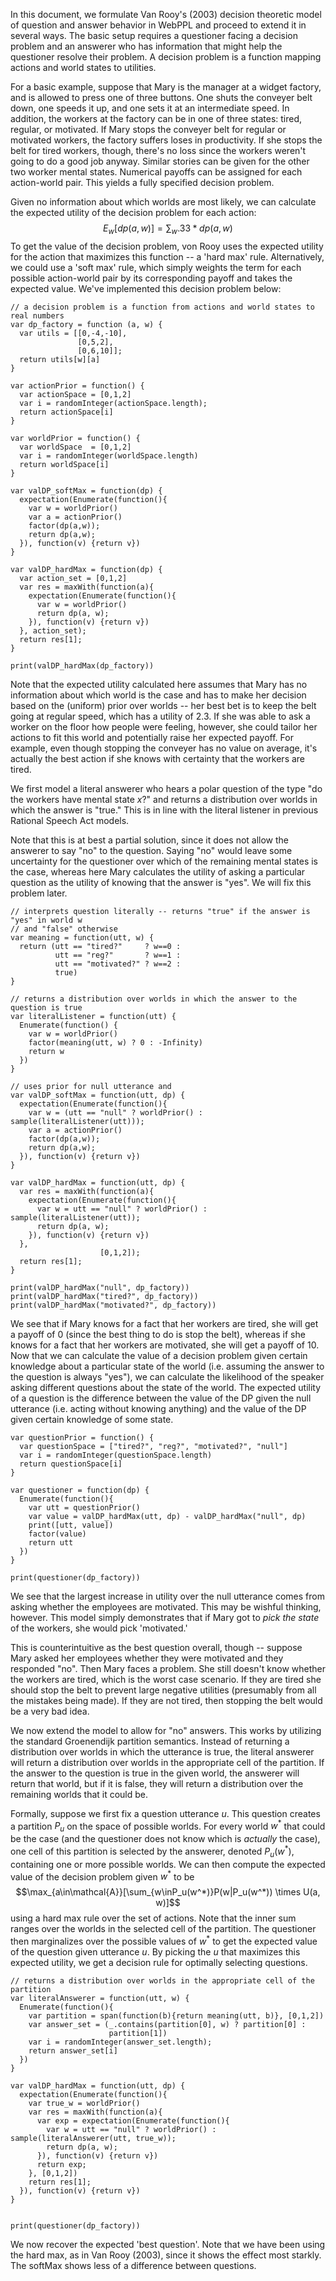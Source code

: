In this document, we formulate Van Rooy's (2003) decision theoretic model of question and answer behavior in WebPPL and proceed to extend it in several ways. The basic setup requires a questioner facing a decision problem and an answerer who has information that might help the questioner resolve their problem. A decision problem is a function mapping actions and world states to utilities. 

For a basic example, suppose that Mary is the manager at a widget factory, and is allowed to press one of three buttons. One shuts the conveyer belt down, one speeds it up, and one sets it at an intermediate speed. In addition, the workers at the factory can be in one of three states: tired, regular, or motivated. If Mary stops the conveyer belt for regular or motivated workers, the factory suffers loses in productivity. If she stops the belt for tired workers, though, there's no loss since the workers weren't going to do a good job anyway. Similar stories can be given for the other two worker mental states. Numerical payoffs can be assigned for each action-world pair. This yields a fully specified decision problem.

Given no information about which worlds are most likely, we can calculate the expected utility of the decision problem for each action:
$$E_w[dp(a,w)] = \sum_w .33 * dp(a, w)$$
To get the value of the decision problem, von Rooy uses the expected utility for the action that maximizes this function -- a 'hard max' rule. Alternatively, we could use a 'soft max' rule, which simply weights the term for each possible action-world pair by its corresponding payoff and takes the expected value. We've implemented this decision problem below:

~~~~
// a decision problem is a function from actions and world states to real numbers
var dp_factory = function (a, w) {
  var utils = [[0,-4,-10], 
               [0,5,2], 
               [0,6,10]];
  return utils[w][a]
}

var actionPrior = function() {
  var actionSpace = [0,1,2]
  var i = randomInteger(actionSpace.length);
  return actionSpace[i]
}

var worldPrior = function() {
  var worldSpace  = [0,1,2]
  var i = randomInteger(worldSpace.length)
  return worldSpace[i]
}

var valDP_softMax = function(dp) {
  expectation(Enumerate(function(){
    var w = worldPrior()
    var a = actionPrior()
    factor(dp(a,w));
    return dp(a,w);
  }), function(v) {return v})
}

var valDP_hardMax = function(dp) {
  var action_set = [0,1,2]
  var res = maxWith(function(a){
    expectation(Enumerate(function(){
      var w = worldPrior()
      return dp(a, w);
    }), function(v) {return v})
  }, action_set);
  return res[1];
}

print(valDP_hardMax(dp_factory))
~~~~

Note that the expected utility calculated here assumes that Mary has no information about which world is the case and has to make her decision based on the (uniform) prior over worlds -- her best bet is to keep the belt going at regular speed, which has a utility of 2.3. If she was able to ask a worker on the floor how people were feeling, however, she could tailor her actions to fit this world and potentially raise her expected payoff. For example, even though stopping the conveyer has no value on average, it's actually the best action if she knows with certainty that the workers are tired. 

We first model a literal answerer who hears a polar question of the type "do the workers have mental state *x*?" and returns a distribution over worlds in which the answer is "true." This is in line with the literal listener in previous Rational Speech Act models. 

Note that this is at best a partial solution, since it does not allow the answerer to say "no" to the question. Saying "no" would leave some uncertainty for the questioner over which of the remaining mental states is the case, whereas here Mary calculates the utility of asking a particular question as the utility of knowing that the answer is "yes". We will fix this problem later.






~~~~
// interprets question literally -- returns "true" if the answer is "yes" in world w 
// and "false" otherwise
var meaning = function(utt, w) {
  return (utt == "tired?"     ? w==0 :
          utt == "reg?"       ? w==1 :
          utt == "motivated?" ? w==2 :
          true)
}

// returns a distribution over worlds in which the answer to the question is true
var literalListener = function(utt) {
  Enumerate(function() {
    var w = worldPrior()
    factor(meaning(utt, w) ? 0 : -Infinity)
    return w
  })
}

// uses prior for null utterance and 
var valDP_softMax = function(utt, dp) {
  expectation(Enumerate(function(){
    var w = (utt == "null" ? worldPrior() : sample(literalListener(utt)));
    var a = actionPrior()
    factor(dp(a,w));
    return dp(a,w);
  }), function(v) {return v})
}

var valDP_hardMax = function(utt, dp) {
  var res = maxWith(function(a){
    expectation(Enumerate(function(){
      var w = utt == "null" ? worldPrior() : sample(literalListener(utt));
      return dp(a, w);
    }), function(v) {return v})
  },
                    [0,1,2]);
  return res[1];
}

print(valDP_hardMax("null", dp_factory))
print(valDP_hardMax("tired?", dp_factory))
print(valDP_hardMax("motivated?", dp_factory))
~~~~

We see that if Mary knows for a fact that her workers are tired, she will get a payoff of 0 (since the best thing to do is stop the belt), whereas if she knows for a fact that her workers are motivated, she will get a payoff of 10. Now that we can calculate the value of a decision problem given certain knowledge about a particular state of the world (i.e. assuming the answer to the question is always "yes"), we can calculate the likelihood of the speaker asking different questions about the state of the world. The expected utility of a question is the difference between the value of the DP given the null utterance (i.e. acting without knowing anything) and the value of the DP given certain knowledge of some state.






~~~~
var questionPrior = function() {
  var questionSpace = ["tired?", "reg?", "motivated?", "null"]
  var i = randomInteger(questionSpace.length)
  return questionSpace[i]
}

var questioner = function(dp) {
  Enumerate(function(){
    var utt = questionPrior()
    var value = valDP_hardMax(utt, dp) - valDP_hardMax("null", dp)
    print([utt, value])
    factor(value)
    return utt
  })
}

print(questioner(dp_factory))
~~~~

We see that the largest increase in utility over the null utterance comes from asking whether the employees are motivated. This may be wishful thinking, however. This model simply demonstrates that if Mary got to *pick the state* of the workers, she would pick 'motivated.' 

This is counterintuitive as the best question overall, though -- suppose Mary asked her employees whether they were motivated and they responded "no". Then Mary faces a problem. She still doesn't know whether the workers are tired, which is the worst case scenario. If they are tired she should stop the belt to prevent large negative utilities (presumably from all the mistakes being made). If they are not tired, then stopping the belt would be a very bad idea.

We now extend the model to allow for "no" answers. This works by utilizing the standard Groenendijk partition semantics. Instead of returning a distribution over worlds in which the utterance is true, the literal answerer will return a distribution over worlds in the appropriate cell of the partition. If the answer to the question is true in the given world, the answerer will return that world, but if it is false, they will return a distribution over the remaining worlds that it could be. 

Formally, suppose we first fix a question utterance $u$. This question creates a partition $P_u$ on the space of possible worlds. For every world $w^*$ that could be the case (and the questioner does not know which is *actually* the case), one cell of this partition is selected by the answerer, denoted $P_u(w^*)$, containing one or more possible worlds. We can then compute the expected value of the decision problem given $w^*$ to be 
$$\max_{a\in\mathcal{A}}[\sum_{w\inP_u(w^*)}P(w|P_u(w^*)) \times U(a, w)]$$
using a hard max rule over the set of actions. Note that the inner sum ranges over the worlds in the selected cell of the partition. The questioner then marginalizes over the possible values of $w^*$ to get the expected value of the question given utterance $u$. By picking the $u$ that maximizes this expected utility, we get a decision rule for optimally selecting questions.

~~~~
// returns a distribution over worlds in the appropriate cell of the partition
var literalAnswerer = function(utt, w) {
  Enumerate(function(){
    var partition = span(function(b){return meaning(utt, b)}, [0,1,2])
    var answer_set = (_.contains(partition[0], w) ? partition[0] :
                      partition[1])
    var i = randomInteger(answer_set.length);
    return answer_set[i]
  })
}

var valDP_hardMax = function(utt, dp) {
  expectation(Enumerate(function(){
    var true_w = worldPrior()
    var res = maxWith(function(a){
      var exp = expectation(Enumerate(function(){
        var w = utt == "null" ? worldPrior() : sample(literalAnswerer(utt, true_w));
        return dp(a, w);
      }), function(v) {return v})
      return exp;
    }, [0,1,2])
    return res[1];
  }), function(v) {return v})
}


print(questioner(dp_factory))
~~~~

We now recover the expected 'best question'. Note that we have been using the hard max, as in Van Rooy (2003), since it shows the effect most starkly. The softMax shows less of a difference between questions.

~~~~

~~~~
